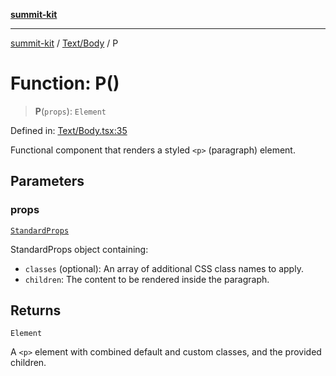 [**summit-kit**](../../../README.md)

***

[summit-kit](../../../modules.md) / [Text/Body](../README.md) / P

# Function: P()

> **P**(`props`): `Element`

Defined in: [Text/Body.tsx:35](https://github.com/andrewgremlich/summit-kit/blob/ba5ddb1e413ce2b75bfd7d19b9d7c86d2f2969f9/src/react/Text/Body.tsx#L35)

Functional component that renders a styled `<p>` (paragraph) element.

## Parameters

### props

[`StandardProps`](../../../Types/general/type-aliases/StandardProps.md)

StandardProps object containing:
  - `classes` (optional): An array of additional CSS class names to apply.
  - `children`: The content to be rendered inside the paragraph.

## Returns

`Element`

A `<p>` element with combined default and custom classes, and the provided children.
